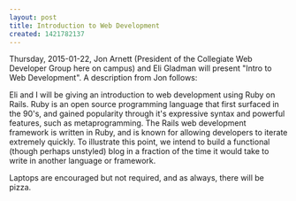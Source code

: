 ```yaml
---
layout: post
title: Introduction to Web Development
created: 1421782137
---
```

Thursday, 2015-01-22, Jon Arnett (President of the Collegiate Web Developer Group here on campus) and Eli Gladman will present "Intro to Web Development". A description from Jon follows:

Eli and I will be giving an introduction to web development using Ruby on Rails. Ruby is an open source programming language that first surfaced in the 90's, and gained popularity through it's expressive syntax and powerful features, such as metaprogramming. The Rails web development framework is written in Ruby, and is known for allowing developers to iterate extremely quickly. To illustrate this point, we intend to build a functional (though perhaps unstyled) blog in a fraction of the time it would take to write in another language or framework.

Laptops are encouraged but not required, and as always, there will be pizza.
